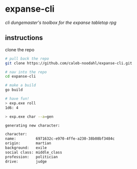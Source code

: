 # expanse-cli

_cli dungemaster's toolbox for the expanse tabletop rpg_

## instructions

clone the repo

```bash
# pull back the repo
git clone https://github.com/caleb-noodahl/expanse-cli.git

# nav into the repo
cd expanse-cli

# make a build
go build

# have fun!
> exp.exe roll        
1d6: 4

> exp.exe char --a=gen

generating new character:

character:
name:         6971632c-e970-4ffe-a230-38b08bf3484c
origin:       martian
background:   exile
social class: middle_class
profession:   politician
drive:        judge
```
